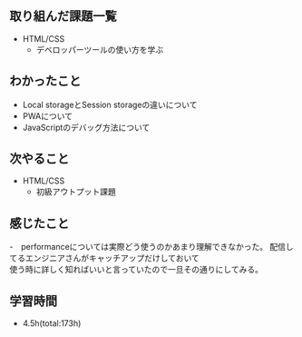 ## 取り組んだ課題一覧
- HTML/CSS
    - デベロッパーツールの使い方を学ぶ

## わかったこと
- Local storageとSession storageの違いについて
- PWAについて
- JavaScriptのデバッグ方法について

## 次やること
- HTML/CSS
    - 初級アウトプット課題

## 感じたこと
-　performanceについては実際どう使うのかあまり理解できなかった。 
  配信してるエンジニアさんがキャッチアップだけしておいて  
  使う時に詳しく知ればいいと言っていたので一旦その通りにしてみる。

## 学習時間
- 4.5h(total:173h)
